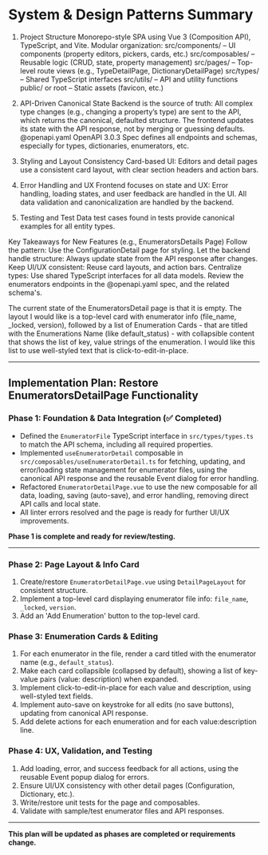 # System & Design Patterns Summary

1. Project Structure
Monorepo-style SPA using Vue 3 (Composition API), TypeScript, and Vite.
Modular organization:
src/components/ – UI components (property editors, pickers, cards, etc.)
src/composables/ – Reusable logic (CRUD, state, property management)
src/pages/ – Top-level route views (e.g., TypeDetailPage, DictionaryDetailPage)
src/types/ – Shared TypeScript interfaces
src/utils/ – API and utility functions
public/ or root – Static assets (favicon, etc.)

2. API-Driven Canonical State
Backend is the source of truth:
All complex type changes (e.g., changing a property’s type) are sent to the API, which returns the canonical, defaulted structure.
The frontend updates its state with the API response, not by merging or guessing defaults.
@openapi.yaml OpenAPI 3.0.3 Spec defines all endpoints and schemas, especially for types, dictionaries, enumerators, etc.

5. Styling and Layout Consistency
Card-based UI:
Editors and detail pages use a consistent card layout, with clear section headers and action bars.

6. Error Handling and UX
Frontend focuses on state and UX:
Error handling, loading states, and user feedback are handled in the UI.
All data validation and canonicalization are handled by the backend.

7. Testing and Test Data
test cases found in tests provide canonical examples for all entity types.

Key Takeaways for New Features (e.g., EnumeratorsDetails Page)
Follow the pattern: Use the ConfigurationDetail page for styling.
Let the backend handle structure: Always update state from the API response after changes.
Keep UI/UX consistent: Reuse card layouts, and action bars.
Centralize types: Use shared TypeScript interfaces for all data models.
Review the enumerators endpoints in the @openapi.yaml spec, and the related schema's.

The current state of the EnumeratorsDetail page is that it is empty. 
The layout I would like is a top-level card with enumerator info (file_name, _locked, version), followed by a list of Enumeration Cards - that are titled with the Enumerations Name (like default_status) - with collapsible content that shows the list of key, value strings of the enumeration. I would like this list to use well-styled text that is click-to-edit-in-place. 

---

## Implementation Plan: Restore EnumeratorsDetailPage Functionality

### Phase 1: Foundation & Data Integration (✅ Completed)
- Defined the `EnumeratorFile` TypeScript interface in `src/types/types.ts` to match the API schema, including all required properties.
- Implemented `useEnumeratorDetail` composable in `src/composables/useEnumeratorDetail.ts` for fetching, updating, and error/loading state management for enumerator files, using the canonical API response and the reusable Event dialog for error handling.
- Refactored `EnumeratorDetailPage.vue` to use the new composable for all data, loading, saving (auto-save), and error handling, removing direct API calls and local state.
- All linter errors resolved and the page is ready for further UI/UX improvements.

**Phase 1 is complete and ready for review/testing.**

---

### Phase 2: Page Layout & Info Card
1. Create/restore `EnumeratorDetailPage.vue` using `DetailPageLayout` for consistent structure.
2. Implement a top-level card displaying enumerator file info: `file_name`, `_locked`, `version`.
3. Add an 'Add Enumeration' button to the top-level card.

### Phase 3: Enumeration Cards & Editing
1. For each enumerator in the file, render a card titled with the enumerator name (e.g., `default_status`).
2. Make each card collapsible (collapsed by default), showing a list of key-value pairs (value: description) when expanded.
3. Implement click-to-edit-in-place for each value and description, using well-styled text fields.
4. Implement auto-save on keystroke for all edits (no save buttons), updating from canonical API response.
5. Add delete actions for each enumeration and for each value:description line.

### Phase 4: UX, Validation, and Testing
1. Add loading, error, and success feedback for all actions, using the reusable Event popup dialog for errors.
2. Ensure UI/UX consistency with other detail pages (Configuration, Dictionary, etc.).
3. Write/restore unit tests for the page and composables.
4. Validate with sample/test enumerator files and API responses.

---

**This plan will be updated as phases are completed or requirements change.** 
